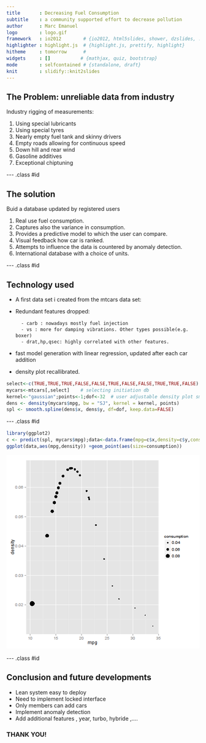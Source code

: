 ```yaml
---
title       : Decreasing Fuel Consumption
subtitle    : a community supported effort to decrease pollution
author      : Marc Emanuel
logo        : logo.gif
framework   : io2012        # {io2012, html5slides, shower, dzslides, ...}
highlighter : highlight.js  # {highlight.js, prettify, highlight}
hitheme     : tomorrow      # 
widgets     : []           # {mathjax, quiz, bootstrap}
mode        : selfcontained # {standalone, draft}
knit        : slidify::knit2slides
---
```


## The Problem: unreliable data from industry
Industry rigging of measurements: 

1.  Using special lubricants
2.  Using special tyres
3.  Nearly empty fuel tank and skinny drivers
4.  Empty roads allowing for continuous speed
5.  Down hill and rear wind
6.  Gasoline additives
7.  Exceptional chiptuning

--- .class #id 

## The solution
Buid a database updated by registered users

1.  Real use fuel consumption.
2.  Captures also the variance in consumption.
3.  Provides a predictive model to which the user can compare.
4.  Visual feedback how car is ranked.
4.  Attempts to influence the data is countered by anomaly detection.
5.  International database with a choice of units.

--- .class #id 

## Technology used

- A first data set i created from the mtcars data set:
- Redundant features dropped:

        - carb : nowadays mostly fuel injection
        - vs : more for damping vibrations. Other types possible(e.g. boxer) 
        - drat,hp,qsec: highly correlated with other features.
- fast model generation with linear regression, updated after each car addition
- density plot recallibrated.

```r
select<-c(TRUE,TRUE,TRUE,FALSE,FALSE,TRUE,FALSE,FALSE,TRUE,TRUE,FALSE)
mycars<-mtcars[,select]    # selecting initiation db
kernel<-"gaussian";points<-1;dof<-32  # user adjustable density plot smoothness
dens <- density(mycars$mpg, bw = "SJ", kernel = kernel, points)
spl <- smooth.spline(dens$x, dens$y, df=dof, keep.data=FALSE)
```

--- .class #id


```r
library(ggplot2)
c <- predict(spl, mycars$mpg);data<-data.frame(mpg=c$x,density=c$y,consumption=1/c$x)
ggplot(data,aes(mpg,density)) +geom_point(aes(size=consumption))
```

![plot of chunk unnamed-chunk-2](assets/fig/unnamed-chunk-2-1.png) 

--- .class #id

## Conclusion and future developments

-  Lean system easy to deploy
-  Need to implement locked interface
-  Only members can add cars 
-  Implement anomaly detection
-  Add additional features , year, turbo, hybride ,....

### **THANK YOU!**

